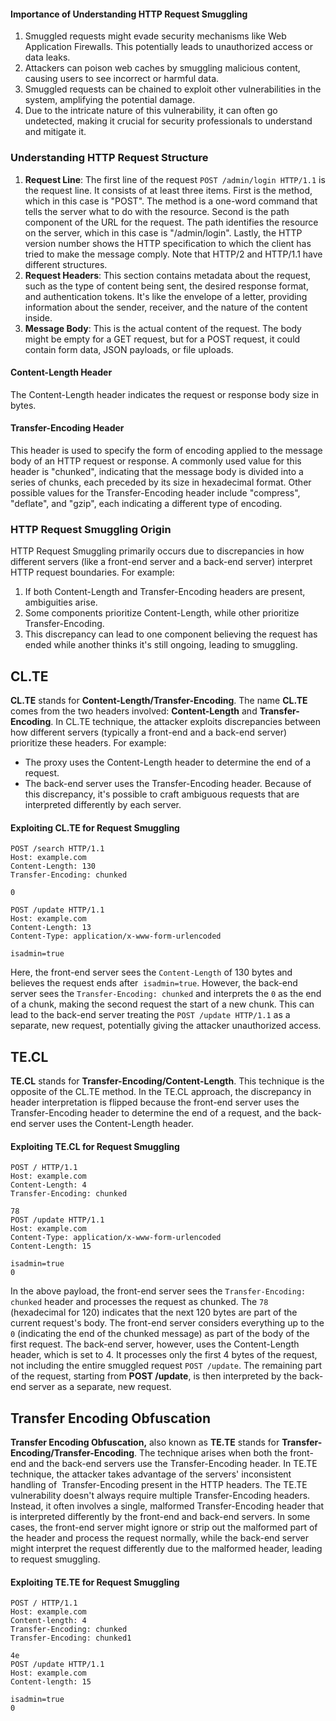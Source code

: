 #### Importance of Understanding HTTP Request Smuggling
1. Smuggled requests might evade security mechanisms like Web Application Firewalls. This potentially leads to unauthorized access or data leaks.
2. Attackers can poison web caches by smuggling malicious content, causing users to see incorrect or harmful data.
3. Smuggled requests can be chained to exploit other vulnerabilities in the system, amplifying the potential damage.
4. Due to the intricate nature of this vulnerability, it can often go undetected, making it crucial for security professionals to understand and mitigate it.
### Understanding HTTP Request Structure
1. **Request Line**: The first line of the request `POST /admin/login HTTP/1.1` is the request line. It consists of at least three items. First is the method, which in this case is "POST". The method is a one-word command that tells the server what to do with the resource. Second is the path component of the URL for the request. The path identifies the resource on the server, which in this case is "/admin/login". Lastly, the HTTP version number shows the HTTP specification to which the client has tried to make the message comply. Note that HTTP/2 and HTTP/1.1 have different structures.
2. **Request Headers**: This section contains metadata about the request, such as the type of content being sent, the desired response format, and authentication tokens. It's like the envelope of a letter, providing information about the sender, receiver, and the nature of the content inside.
3. **Message Body**: This is the actual content of the request. The body might be empty for a GET request, but for a POST request, it could contain form data, JSON payloads, or file uploads.
#### Content-Length Header
The Content-Length header indicates the request or response body size in bytes.
#### Transfer-Encoding Header
This header is used to specify the form of encoding applied to the message body of an HTTP request or response. A commonly used value for this header is "chunked", indicating that the message body is divided into a series of chunks, each preceded by its size in hexadecimal format. Other possible values for the Transfer-Encoding header include "compress", "deflate", and "gzip", each indicating a different type of encoding.

### HTTP Request Smuggling Origin
HTTP Request Smuggling primarily occurs due to discrepancies in how different servers (like a front-end server and a back-end server) interpret HTTP request boundaries. For example:
1. If both Content-Length and Transfer-Encoding headers are present, ambiguities arise.
2. Some components prioritize Content-Length, while other prioritize Transfer-Encoding.
3. This discrepancy can lead to one component believing the request has ended while another thinks it's still ongoing, leading to smuggling.

## CL.TE
**CL.TE** stands for **Content-Length/Transfer-Encoding**. The name **CL.TE** comes from the two headers involved: **Content-Length** and **Transfer-Encoding**. In CL.TE technique, the attacker exploits discrepancies between how different servers (typically a front-end and a back-end server) prioritize these headers. For example:

- The proxy uses the Content-Length header to determine the end of a request.
- The back-end server uses the Transfer-Encoding header.
Because of this discrepancy, it's possible to craft ambiguous requests that are interpreted differently by each server.
#### Exploiting CL.TE for Request Smuggling
```
POST /search HTTP/1.1
Host: example.com
Content-Length: 130
Transfer-Encoding: chunked

0

POST /update HTTP/1.1
Host: example.com
Content-Length: 13
Content-Type: application/x-www-form-urlencoded

isadmin=true
```
Here, the front-end server sees the `Content-Length` of 130 bytes and believes the request ends after  `isadmin=true`. However, the back-end server sees the `Transfer-Encoding: chunked` and interprets the `0` as the end of a chunk, making the second request the start of a new chunk. This can lead to the back-end server treating the `POST /update HTTP/1.1` as a separate, new request, potentially giving the attacker unauthorized access.

## TE.CL
**TE.CL** stands for **Transfer-Encoding/Content-Length**. This technique is the opposite of the CL.TE method. In the TE.CL approach, the discrepancy in header interpretation is flipped because the front-end server uses the Transfer-Encoding header to determine the end of a request, and the back-end server uses the Content-Length header.
#### Exploiting TE.CL for Request Smuggling
```
POST / HTTP/1.1
Host: example.com
Content-Length: 4
Transfer-Encoding: chunked

78
POST /update HTTP/1.1
Host: example.com
Content-Type: application/x-www-form-urlencoded
Content-Length: 15

isadmin=true
0
```
In the above payload, the front-end server sees the `Transfer-Encoding: chunked` header and processes the request as chunked. The `78` (hexadecimal for 120) indicates that the next 120 bytes are part of the current request's body. The front-end server considers everything up to the `0` (indicating the end of the chunked message) as part of the body of the first request.
The back-end server, however, uses the Content-Length header, which is set to 4. It processes only the first 4 bytes of the request, not including the entire smuggled request `POST /update`. The remaining part of the request, starting from **POST /update**, is then interpreted by the back-end server as a separate, new request.

## Transfer Encoding Obfuscation
**Transfer Encoding Obfuscation,** also known as **TE.TE** stands for **Transfer-Encoding/Transfer-Encoding**. The technique arises when both the front-end and the back-end servers use the Transfer-Encoding header. In TE.TE technique, the attacker takes advantage of the servers' inconsistent handling of  Transfer-Encoding present in the HTTP headers.
The TE.TE vulnerability doesn't always require multiple Transfer-Encoding headers. Instead, it often involves a single, malformed Transfer-Encoding header that is interpreted differently by the front-end and back-end servers. In some cases, the front-end server might ignore or strip out the malformed part of the header and process the request normally, while the back-end server might interpret the request differently due to the malformed header, leading to request smuggling.
#### Exploiting TE.TE for Request Smuggling
```
POST / HTTP/1.1
Host: example.com
Content-length: 4
Transfer-Encoding: chunked
Transfer-Encoding: chunked1

4e
POST /update HTTP/1.1
Host: example.com
Content-length: 15

isadmin=true
0
```
